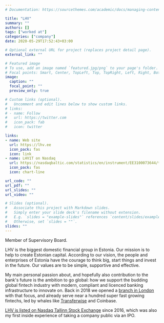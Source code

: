 ```yaml
---
# Documentation: https://sourcethemes.com/academic/docs/managing-content/

title: "LHV"
summary: ""
authors: []
tags: ["worked at"]
categories: ["company"]
date: 2020-05-29T17:52:43+03:00

# Optional external URL for project (replaces project detail page).
external_link: ""

# Featured image
# To use, add an image named `featured.jpg/png` to your page's folder.
# Focal points: Smart, Center, TopLeft, Top, TopRight, Left, Right, BottomLeft, Bottom, BottomRight.
image:
  caption: ""
  focal_point: ""
  preview_only: true

# Custom links (optional).
#   Uncomment and edit lines below to show custom links.
# links:
# - name: Follow
#   url: https://twitter.com
#   icon_pack: fab
#   icon: twitter

links:
- name: Web site
  url: https://lhv.ee
  icon_pack: fas
  icon: link
- name: LHV1T on Nasdaq
  url: https://nasdaqbaltic.com/statistics/en/instrument/EE3100073644/trading
  icon_pack: fas
  icon: chart-line

url_code: ""
url_pdf: ""
url_slides: ""
url_video: ""

# Slides (optional).
#   Associate this project with Markdown slides.
#   Simply enter your slide deck's filename without extension.
#   E.g. `slides = "example-slides"` references `content/slides/example-slides.md`.
#   Otherwise, set `slides = ""`.
slides: ""
---
```

Member of Supervisory Board.

LHV is the biggest domestic financial group in Estonia. Our mission is to help to create Estonian capital. According to our vision, the people and enterprises of Estonia have the courage to think big, start things and invest in the future. Our values are to be simple, supportive and effective.

My main personal passion about, and hopefully also contribution to the bank's future is the ambition to go global: how we support the budding global fintech industry with modern, compliant and licenced banking infrastructure to innovate on. Back in 2018 we opened a [branch in London](https://lhv.co.uk/about/) with that focus, and already serve near a hundred super fast growing fintechs, led by whales like [Transferwise](/project/transferwise) and Coinbase.

[LHV is listed on Nasdaq Tallinn Stock Exchange](https://nasdaqbaltic.com/statistics/en/instrument/EE3100073644/trading) since 2016, which was also my first inside experience of taking a company public via an IPO.